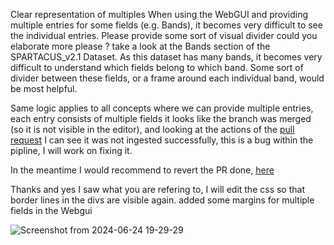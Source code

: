 Clear representation of multiples
When using the WebGUI and providing multiple entries for some fields (e.g. Bands), it becomes very difficult to see the individual entries. Please provide some sort of visual divider  could you elaborate more please ? take a look at the Bands section of the SPARTACUS_v2.1 Dataset. As this dataset has many bands, it becomes very difficult to understand which fields belong to which band. Some sort of divider between these fields, or a frame around each individual band, would be most helpful.

Same logic applies to all concepts where we can provide multiple entries, each entry consists of multiple fields
it looks like the branch was merged (so it is not visible in the editor), and looking at the actions of the [pull request](https://github.com/FAIRiCUBE/data-requests/pull/273) I can see it was not ingested successfully, this is a bug within the pipline, I will work on fixing it.
In the meantime I would recommend to revert the PR done, [here](https://github.com/FAIRiCUBE/data-requests/pull/274)


Thanks and yes I saw what you are refering to, I will edit the css so that border lines in the divs are visible again.
added some margins for multiple fields in the Webgui

![Screenshot from 2024-06-24 19-29-29](https://github.com/FAIRiCUBE/catalog/assets/28819736/ea1b326c-8e0b-4fee-84e8-6d7000e5b47f)